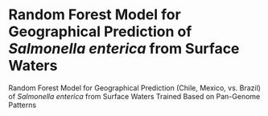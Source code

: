 # Random Forest Model for Geographical Prediction of *Salmonella enterica* from Surface Waters
Random Forest Model for Geographical Prediction (Chile, Mexico, vs. Brazil) of *Salmonella enterica* from Surface Waters Trained Based on Pan-Genome Patterns
